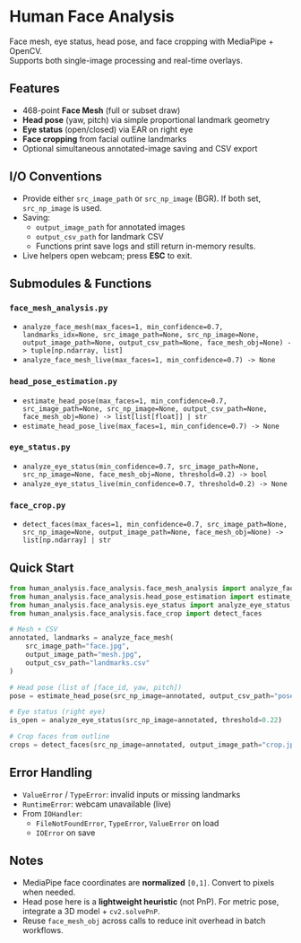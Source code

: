 # Human Face Analysis

Face mesh, eye status, head pose, and face cropping with MediaPipe + OpenCV.  
Supports both single-image processing and real-time overlays.

## Features
- 468-point **Face Mesh** (full or subset draw)
- **Head pose** (yaw, pitch) via simple proportional landmark geometry
- **Eye status** (open/closed) via EAR on right eye
- **Face cropping** from facial outline landmarks
- Optional simultaneous annotated-image saving and CSV export

## I/O Conventions
- Provide either `src_image_path` or `src_np_image` (BGR). If both set, `src_np_image` is used.
- Saving:
  - `output_image_path` for annotated images
  - `output_csv_path` for landmark CSV
  - Functions print save logs and still return in-memory results.
- Live helpers open webcam; press **ESC** to exit.

## Submodules & Functions
### `face_mesh_analysis.py`
- `analyze_face_mesh(max_faces=1, min_confidence=0.7, landmarks_idx=None, src_image_path=None, src_np_image=None, output_image_path=None, output_csv_path=None, face_mesh_obj=None) -> tuple[np.ndarray, list]`
- `analyze_face_mesh_live(max_faces=1, min_confidence=0.7) -> None`

### `head_pose_estimation.py`
- `estimate_head_pose(max_faces=1, min_confidence=0.7, src_image_path=None, src_np_image=None, output_csv_path=None, face_mesh_obj=None) -> list[list[float]] | str`
- `estimate_head_pose_live(max_faces=1, min_confidence=0.7) -> None`

### `eye_status.py`
- `analyze_eye_status(min_confidence=0.7, src_image_path=None, src_np_image=None, face_mesh_obj=None, threshold=0.2) -> bool`
- `analyze_eye_status_live(min_confidence=0.7, threshold=0.2) -> None`

### `face_crop.py`
- `detect_faces(max_faces=1, min_confidence=0.7, src_image_path=None, src_np_image=None, output_image_path=None, face_mesh_obj=None) -> list[np.ndarray] | str`

## Quick Start
```python
from human_analysis.face_analysis.face_mesh_analysis import analyze_face_mesh
from human_analysis.face_analysis.head_pose_estimation import estimate_head_pose
from human_analysis.face_analysis.eye_status import analyze_eye_status
from human_analysis.face_analysis.face_crop import detect_faces

# Mesh + CSV
annotated, landmarks = analyze_face_mesh(
    src_image_path="face.jpg",
    output_image_path="mesh.jpg",
    output_csv_path="landmarks.csv"
)

# Head pose (list of [face_id, yaw, pitch])
pose = estimate_head_pose(src_np_image=annotated, output_csv_path="pose.csv")

# Eye status (right eye)
is_open = analyze_eye_status(src_np_image=annotated, threshold=0.22)

# Crop faces from outline
crops = detect_faces(src_np_image=annotated, output_image_path="crop.jpg")
```

## Error Handling
- `ValueError` / `TypeError`: invalid inputs or missing landmarks
- `RuntimeError`: webcam unavailable (live)
- From `IOHandler`:
  - `FileNotFoundError`, `TypeError`, `ValueError` on load
  - `IOError` on save

## Notes
- MediaPipe face coordinates are **normalized** `[0,1]`. Convert to pixels when needed.
- Head pose here is a **lightweight heuristic** (not PnP). For metric pose, integrate a 3D model + `cv2.solvePnP`.
- Reuse `face_mesh_obj` across calls to reduce init overhead in batch workflows.
